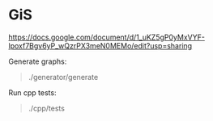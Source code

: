 # GiS

https://docs.google.com/document/d/1_uKZ5gP0yMxVYF-lpoxf7Bgv6yP_wQzrPX3meN0MEMo/edit?usp=sharing

Generate graphs:  
  >./generator/generate
   
Run cpp tests:  
  >./cpp/tests
